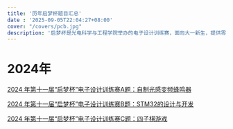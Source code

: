 ```yaml
---
title: '历年启梦杯题目汇总'
date : '2025-09-05T22:04:27+08:00'
cover: "/covers/pcb.jpg"
description: '启梦杯是光电科学与工程学院举办的电子设计训练赛，面向大一新生，提供零基础的学习机会。本文汇总了2024年及以前的启梦杯的题目，供新生参考。'
---
```

# 2024年

[2024 年第十一届“启梦杯”电子设计训练赛A题：自制光感变频蜂鸣器](https://www.aea1989.tech/post_files/2024自制光感变频蜂鸣器.pdf)

[2024 年第十一届“启梦杯”电子设计训练赛B题：STM32的设计与开发](https://www.aea1989.tech/post_files/2024STM32的设计与开发.pdf)

[2024 年第十一届“启梦杯”电子设计训练赛C题：四子棋游戏](https://www.aea1989.tech/post_files/2024四子棋游戏.pdf)
